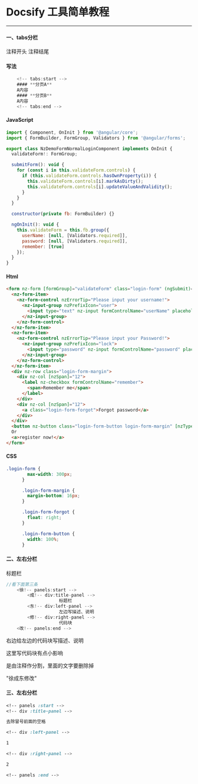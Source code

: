 # Docsify 工具简单教程

<hr/>


#### 一、tabs分栏
注释开头 注释结尾
 <!-- tabs:start -->

#### **写法**

```javascript
    <!-- tabs:start -->
    #### **分页A**
    A内容
    #### **分页B**
    A内容
    <!-- tabs:end -->
```

#### **JavaScript**


```javascript
import { Component, OnInit } from '@angular/core';
import { FormBuilder, FormGroup, Validators } from '@angular/forms';

export class NzDemoFormNormalLoginComponent implements OnInit {
  validateForm!: FormGroup;

  submitForm(): void {
    for (const i in this.validateForm.controls) {
      if (this.validateForm.controls.hasOwnProperty(i)) {
        this.validateForm.controls[i].markAsDirty();
        this.validateForm.controls[i].updateValueAndValidity();
      }
    }
  }

  constructor(private fb: FormBuilder) {}

  ngOnInit(): void {
    this.validateForm = this.fb.group({
      userName: [null, [Validators.required]],
      password: [null, [Validators.required]],
      remember: [true]
    });
  }
}
```

#### **Html**

```html
<form nz-form [formGroup]="validateForm" class="login-form" (ngSubmit)="submitForm()">
  <nz-form-item>
    <nz-form-control nzErrorTip="Please input your username!">
      <nz-input-group nzPrefixIcon="user">
        <input type="text" nz-input formControlName="userName" placeholder="Username" />
      </nz-input-group>
    </nz-form-control>
  </nz-form-item>
  <nz-form-item>
    <nz-form-control nzErrorTip="Please input your Password!">
      <nz-input-group nzPrefixIcon="lock">
        <input type="password" nz-input formControlName="password" placeholder="Password" />
      </nz-input-group>
    </nz-form-control>
  </nz-form-item>
  <div nz-row class="login-form-margin">
    <div nz-col [nzSpan]="12">
      <label nz-checkbox formControlName="remember">
        <span>Remember me</span>
      </label>
    </div>
    <div nz-col [nzSpan]="12">
      <a class="login-form-forgot">Forgot password</a>
    </div>
  </div>
  <button nz-button class="login-form-button login-form-margin" [nzType]="'primary'">Log in</button>
  Or
  <a>register now!</a>
</form>
```

#### **CSS**

```css
.login-form {
        max-width: 300px;
      }

      .login-form-margin {
        margin-bottom: 16px;
      }

      .login-form-forgot {
        float: right;
      }

      .login-form-button {
        width: 100%;
      }
```

<!-- tabs:end -->


#### 二、左右分栏

<!-- panels:start -->

<!-- div:title-panel -->
标题栏

<!-- div:left-panel -->
```ts
//看下面第三条
    <徐!-- panels:start -->
        <成!-- div:title-panel -->
                    标题栏
        <东!-- div:left-panel -->
                    左边写描述、说明
        <修!-- div:right-panel -->
                    代码块
    <改!-- panels:end -->
```

<!-- div:right-panel -->
右边给左边的代码块写描述、说明

这里写代码块有点小影响

是由注释作分割，里面的文字要删除掉

"徐成东修改"
<!-- panels:end -->



#### 三、左右分栏

```css
<!-- panels :start -->
<!-- div :title-panel -->

去除冒号前面的空格

<!-- div :left-panel -->

1

<!-- div :right-panel -->

2

<!-- panels :end -->
```

